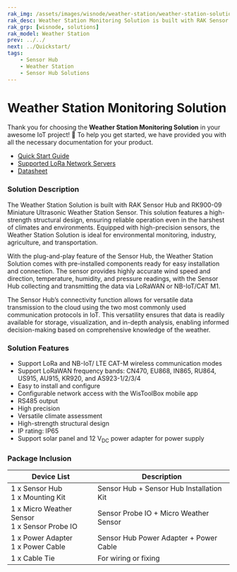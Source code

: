 ```yaml
---
rak_img: /assets/images/wisnode/weather-station/weather-station-solution.png
rak_desc: Weather Station Monitoring Solution is built with RAK Sensor Hub and RK900-09, widely used in applications like weather detection, prediction, and analysis.
rak_grp: [wisnode, solutions]
rak_model: Weather Station
prev: ../../
next: ../Quickstart/
tags:
    - Sensor Hub
    - Weather Station
    - Sensor Hub Solutions
---
```


# Weather Station Monitoring Solution

Thank you for choosing the **Weather Station Monitoring Solution** in your awesome IoT project! 🎉 To help you get started, we have provided you with all the necessary documentation for your product.

- <a href="../Quickstart/" target="_blank">Quick Start Guide</a>
- <a href="../Supported-LoRa-Network-Servers/" target="_blank">Supported LoRa Network Servers</a>
- <a href="../Datasheet/" target="_blank">Datasheet</a>

### Solution Description

The Weather Station Solution is built with RAK Sensor Hub and RK900-09 Miniature Ultrasonic Weather Station Sensor. This solution features a high-strength structural design, ensuring reliable operation even in the harshest of climates and environments. Equipped with high-precision sensors, the Weather Station Solution is ideal for environmental monitoring, industry, agriculture, and transportation.

With the plug-and-play feature of the Sensor Hub, the Weather Station Solution comes with pre-installed components ready for easy installation and connection. The sensor provides highly accurate wind speed and direction, temperature, humidity, and pressure readings, with the Sensor Hub collecting and transmitting the data via LoRaWAN or NB-IoT/CAT M1.

The Sensor Hub’s connectivity function allows for versatile data transmission to the cloud using the two most commonly used communication protocols in IoT. This versatility ensures that data is readily available for storage, visualization, and in-depth analysis, enabling informed decision-making based on comprehensive knowledge of the weather.

### Solution Features

- Support LoRa and NB-IoT/ LTE CAT-M wireless communication modes
- Support LoRaWAN frequency bands: CN470, EU868, IN865, RU864, US915, AU915, KR920, and AS923-1/2/3/4
- Easy to install and configure
- Configurable network access with the WisToolBox mobile app
- RS485 output
- High precision
- Versatile climate assessment
- High-strength structural design
- IP rating: IP65
- Support solar panel and 12&nbsp;V<sub>DC</sub> power adapter for power supply

### Package Inclusion

<table>
  <thead>
    <tr>
      <th>Device List</th>
      <th>Description</th>
    </tr>
  </thead>
  <tbody>
    <tr>
      <td>1 x Sensor Hub <br> 1 x Mounting Kit</td>
      <td>Sensor Hub + Sensor Hub Installation Kit</td>
    </tr>
    <tr>
      <td>1 x Micro Weather Sensor <br> 1 x Sensor Probe IO</td>
      <td>Sensor Probe IO + Micro Weather Sensor</td>
    </tr>
    <tr>
      <td>1 x Power Adapter <br> 1 x Power Cable</td>
      <td>Sensor Hub Power Adapter + Power Cable</td>
    </tr>
    <tr>
      <td>1 x Cable Tie</td>
      <td>For wiring or fixing</td>
    </tr>
  </tbody>
</table>

